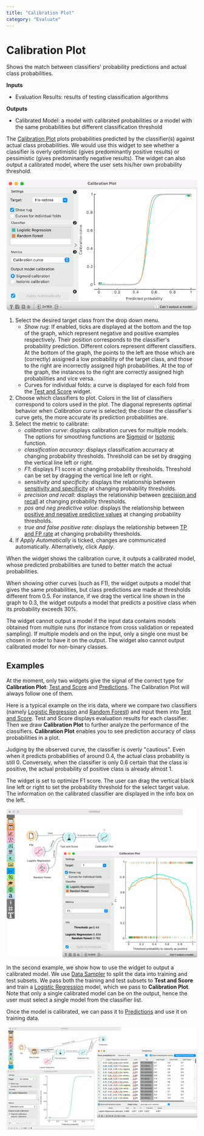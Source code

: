 ```yaml
---
title: "Calibration Plot"
category: "Evaluate"
---
```

Calibration Plot
================

Shows the match between classifiers' probability predictions and actual class probabilities.

**Inputs**

- Evaluation Results: results of testing classification algorithms

**Outputs**

- Calibrated Model: a model with calibrated probabilities or a model with the same probabilities but different classification threshold

The [Calibration Plot](https://en.wikipedia.org/wiki/Calibration_curve) plots probabilities predicted by the classifier(s) against actual class probabilities. We would use this widget to see whether a classifier is overly optimistic (gives predominantly positive results) or pessimistic (gives predominantly negative results). The widget can also output a calibrated model, where the user sets his/her own probability threshold.

![](/widget-catalog/evaluate/images/Calibration-Plot.png)

1. Select the desired target class from the drop down menu.
   - *Show rug*: If enabled, ticks are displayed at the bottom and the top of the graph, which represent negative and positive examples respectively. Their position corresponds to the classifier's probability prediction. Different colors represent different classifiers. At the bottom of the graph, the points to the left are those which are (correctly) assigned a low probability of the target class, and those to the right are incorrectly assigned high probabilities. At the top of the graph, the instances to the right are correctly assigned high probabilities and vice versa.
   - Curves for individual folds: a curve is displayed for each fold from the [Test and Score](/widget-catalog/evaluate/testandscore) widget.
2. Choose which classifiers to plot. Colors in the list of classifiers correspond to colors used in the plot. The diagonal represents optimal behavior when *Calibration curve* is selected; the closer the classifier's curve gets, the more accurate its prediction probabilities are.
3. Select the metric to calibrate:
   - *calibration curve*: displays calibration curves for multiple models. The options for smoothing functions are [Sigmoid](https://en.wikipedia.org/wiki/Sigmoid_function) or [Isotonic](https://en.wikipedia.org/wiki/Isotonic_regression) function.
   - *classification accuracy*: displays classification accurracy at changing probability thresholds. Threshold can be set by dragging the vertical line left or right.
   - *F1*: displays F1 score at changing probability thresholds. Threshold can be set by dragging the vertical line left or right.
   - *sensitivity and specificity*: displays the relationship between [sensitivity and specificity](https://en.wikipedia.org/wiki/Sensitivity_and_specificity) at changing probability thresholds.
   - *precision and recall*: displays the relationship between [precision and recall](https://en.wikipedia.org/wiki/Precision_and_recall) at changing probability thresholds.
   - *pos and neg predictive value*: displays the relationship between [positive and negative predictive values](https://en.wikipedia.org/wiki/Positive_and_negative_predictive_values) at changing probability thresholds.
   - *true and false positive rate*: displays the relationship between [TP and FP rate](https://en.wikipedia.org/wiki/False_positives_and_false_negatives) at changing probability thresholds.
4. If *Apply Automatically* is ticked, changes are communicated automatically. Alternatively, click *Apply*.

When the widget shows the calibration curve, it outputs a calibrated model, whose predicted probabilities are tuned to better match the actual probabilities.

When showing other curves (such as F1), the widget outputs a model that gives the same probabilities, but class predictions are made at thresholds different from 0.5. For instance, if we drag the vertical line shown in the graph to 0.3, the widget outputs a model that predicts a positive class when its probability exceeds 30%.

The widget cannot output a model if the input data contains models obtained from multiple runs (for instance from cross validation or repeated sampling). If multiple models and on the input, only a single one must be chosen in order to have it on the output. The widget also cannot output calibrated model for non-binary classes.

Examples
--------

At the moment, only two widgets give the signal of the correct type for **Calibration Plot**: [Test and Score](../evaluate//widget-catalog/evaluate/testandscore) and [Predictions](/widget-catalog/evaluate/../evaluate/predictions). The Calibration Plot will always follow one of them.

Here is a typical example on the iris data, where we compare two classifiers (namely [Logistic Regression](/widget-catalog/evaluate/../model/logisticregression) and [Random Forest](../model/randomforest.md)) and input them into [Test and Score](../evaluate//widget-catalog/evaluate/testandscore). Test and Score displays evaluation results for each classifier. Then we draw **Calibration Plot** to further analyze the performance of the classifiers. **Calibration Plot** enables you to see prediction accuracy of class probabilities in a plot.

Judging by the observed curve, the classifier is overly "cautious". Even when it predicts probabilities of around 0.4, the actual class probability is still 0. Conversely, when the classifier is only 0.6 certain that the class is positive, the actual probability of positive class is already almost 1.

The widget is set to optimize F1 score. The user can drag the vertical black line left or right to set the probability threshold for the select target value. The information on the calibrated classifier are displayed in the info box on the left.

![](/widget-catalog/evaluate/images/Calibration-Plot-Example1.png)

In the second example, we show how to use the widget to output a calibrated model. We use [Data Sampler](../data/datasampler.md) to split the data into training and test subsets. We pass both the training and test subsets to **Test and Score** and train a [Logistic Regression](/widget-catalog/evaluate/../model/logisticregression) model, which we pass to **Calibration Plot**. Note that only a single calibrated model can be on the output, hence the user must select a single model from the classifier list.

Once the model is calibrated, we can pass it to [Predictions](/widget-catalog/evaluate/../evaluate/predictions) and use it on training data.

![](/widget-catalog/evaluate/images/Calibration-Plot-Example2.png)

